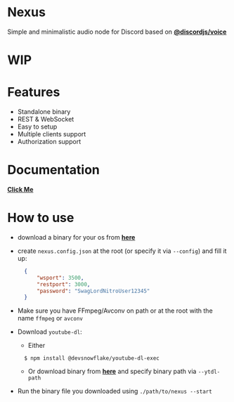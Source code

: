 # Nexus
Simple and minimalistic audio node for Discord based on **[@discordjs/voice](https://github.com/discordjs/voice)**

# WIP

# Features
- Standalone binary
- REST & WebSocket
- Easy to setup
- Multiple clients support
- Authorization support

# Documentation
**[Click Me](https://github.com/DevSnowflake/Nexus/tree/main/docs)**

# How to use
- download a binary for your os from **[here](https://github.com/DevSnowflake/Nexus/releases/latest)**
- create `nexus.config.json` at the root (or specify it via `--config`) and fill it up:
  
  ```json
    {
        "wsport": 3500,
        "restport": 3000,
        "password": "SwagLordNitroUser12345"
    }
  ```
- Make sure you have FFmpeg/Avconv on path or at the root with the name `ffmpeg` or `avconv`
- Download `youtube-dl`:
  - Either
  ```shell
    $ npm install @devsnowflake/youtube-dl-exec
  ```

  - Or download binary from **[here](https://github.com/ytdl-org/youtube-dl/releases/latest)** and specify binary path via `--ytdl-path`
- Run the binary file you downloaded using `./path/to/nexus --start`